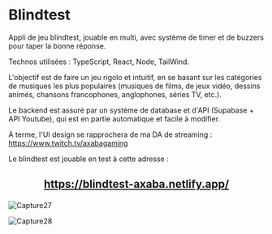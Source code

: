 # Blindtest

Appli de jeu blindtest, jouable en multi, avec système de timer et de buzzers pour taper la bonne réponse.

Technos utilisées : TypeScript, React, Node, TailWind.

L'objectif est de faire un jeu rigolo et intuitif, en se basant sur les catégories de musiques les plus populaires (musiques de films, de jeux vidéo, dessins animés, chansons francophones, anglophones, séries TV, etc.).

Le backend est assuré par un système de database et d'API (Supabase + API Youtube), qui est en partie automatique et facile à modifier.

À terme, l'UI design se rapprochera de ma DA de streaming : https://www.twitch.tv/axabagaming

Le blindtest est jouable en test à cette adresse : 
## <p align="center">https://blindtest-axaba.netlify.app/</p>

![Capture27](https://github.com/user-attachments/assets/5710e7e2-3ec4-4bc4-80d5-eca9652d2d34)

![Capture28](https://github.com/user-attachments/assets/2e851ce7-ce16-4ea2-8c11-7dcdc5a1fb4f)
